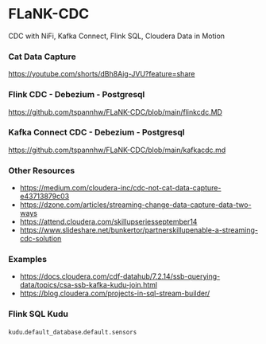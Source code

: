 # FLaNK-CDC
CDC with NiFi, Kafka Connect, Flink SQL, Cloudera Data in Motion

### Cat Data Capture

https://youtube.com/shorts/dBh8Aig-JVU?feature=share

###  Flink CDC - Debezium - Postgresql

https://github.com/tspannhw/FLaNK-CDC/blob/main/flinkcdc.MD


### Kafka Connect CDC - Debezium - Postgresql

https://github.com/tspannhw/FLaNK-CDC/blob/main/kafkacdc.md


### Other Resources

* https://medium.com/cloudera-inc/cdc-not-cat-data-capture-e43713879c03
* https://dzone.com/articles/streaming-change-data-capture-data-two-ways
* https://attend.cloudera.com/skillupseriesseptember14
* https://www.slideshare.net/bunkertor/partnerskillupenable-a-streaming-cdc-solution

### Examples

* https://docs.cloudera.com/cdf-datahub/7.2.14/ssb-querying-data/topics/csa-ssb-kafka-kudu-join.html
* https://blog.cloudera.com/projects-in-sql-stream-builder/

### Flink SQL Kudu

`kudu`.`default_database`.`default.sensors`
